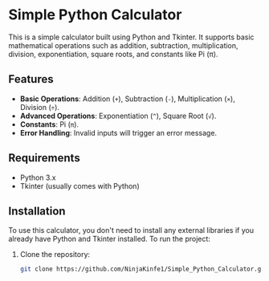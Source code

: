 # Simple Python Calculator

This is a simple calculator built using Python and Tkinter. It supports basic mathematical operations such as addition, subtraction, multiplication, division, exponentiation, square roots, and constants like Pi (π).

## Features

- **Basic Operations**: Addition (`+`), Subtraction (`-`), Multiplication (`×`), Division (`÷`).
- **Advanced Operations**: Exponentiation (`^`), Square Root (`√`).
- **Constants**: Pi (`π`).
- **Error Handling**: Invalid inputs will trigger an error message.

## Requirements

- Python 3.x
- Tkinter (usually comes with Python)

## Installation

To use this calculator, you don't need to install any external libraries if you already have Python and Tkinter installed. To run the project:

1. Clone the repository:

   ```bash
   git clone https://github.com/NinjaKinfe1/Simple_Python_Calculator.git
